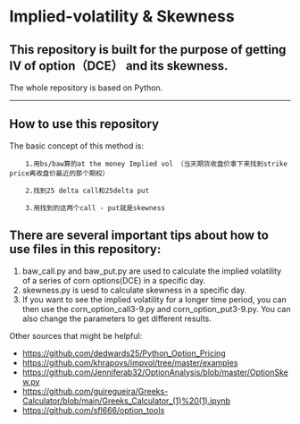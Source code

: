 # Implied-volatility & Skewness
## This repository is built for the purpose of getting IV of option（DCE） and its skewness.
The whole repository is based on Python.

***

## How to use this repository

The basic concept of this method is:

        1.用bs/baw算的at the money Implied vol （当天期货收盘价拿下来找到strike price离收盘价最近的那个期权）

        2.找到25 delta call和25delta put

        3.用找到的这两个call - put就是skewness

## There are several important tips about how to use files in this repository:

1. baw_call.py and baw_put.py are used to calculate the implied volatility of a series of corn options(DCE) in a specific day.
2. skewness.py is uesd to calculate skewness in a specific day.
3. If you want to see the implied volatility for a longer time period, you can then use the corn_option_call3-9.py and corn_option_put3-9.py. You can also change the parameters to get different results.





Other sources that might be helpful:

* https://github.com/dedwards25/Python_Option_Pricing
* https://github.com/khrapovs/impvol/tree/master/examples
* https://github.com/Jenniferab32/OptionAnalysis/blob/master/OptionSkew.py
* https://github.com/guiregueira/Greeks-Calculator/blob/main/Greeks_Calculator_(1)%20(1).ipynb
* https://github.com/sfl666/option_tools
